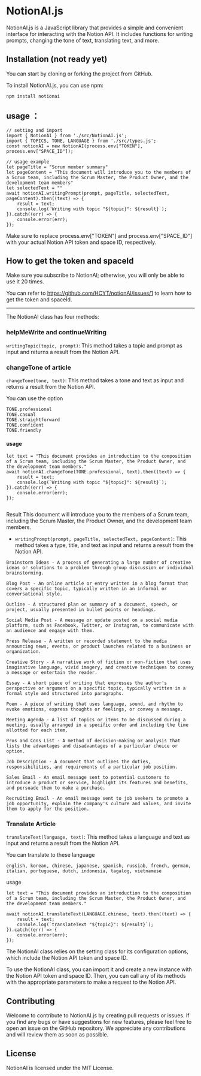 # NotionAI.js

NotionAI.js is a JavaScript library that provides a simple and convenient interface for interacting with the Notion API. It includes functions for writing prompts, changing the tone of text, translating text, and more.

## Installation (not ready yet) 

You can start by cloning or forking the project from GitHub.

To install NotionAI.js, you can use npm:

```
npm install notionai
```

## usage ：

```
// setting and import
import { NotionAI } from './src/NotionAI.js';
import { TOPICS, TONE, LANGUAGE } from './src/types.js';
const notionAI = new NotionAI(process.env["TOKEN"], process.env["SPACE_ID"]);

// usage example
let pageTitle = "Scrum member summary"
let pageContent = "This document will introduce you to the members of a Scrum team, including the Scrum Master, the Product Owner, and the development team members"
let selectedText = ""
await notionAI.writingPrompt(prompt, pageTitle, selectedText, pageContent).then((text) => {
    result = text;
    console.log(`Writing with topic "${topic}": ${result}`);
}).catch((err) => {
    console.error(err);
});
```

Make sure to replace process.env["TOKEN"] and process.env["SPACE_ID"] with your actual Notion API token and space ID, respectively.

## How to get the token and spaceId

Make sure you subscribe to NotionAI; otherwise, you will only be able to use it 20 times.

You can refer to https://github.com/HCYT/notionAI/issues/1 to learn how to get the token and spaceId.


------------------------------------------

The NotionAI class has four methods:

### helpMeWrite and continueWriting
`writingTopic(topic, prompt)`: This method takes a topic and prompt as input and returns a result from the Notion API.


### changeTone of article
`changeTone(tone, text)`: This method takes a tone and text as input and returns a result from the Notion API.

You can use the option

``` 
TONE.professional
TONE.casual
TONE.straightforward
TONE.confident
TONE.friendly
```
#### usage

```
let text = "This document provides an introduction to the composition of a Scrum team, including the Scrum Master, the Product Owner, and the development team members."
await notionAI.changeTone(TONE.professional, text).then((text) => {
    result = text;
    console.log(`Writing with topic "${topic}": ${result}`);
}).catch((err) => {
    console.error(err);
});


```
Result
This document will introduce you to the members of a Scrum team, including the Scrum Master, the Product Owner, and the development team members.


- `writingPrompt(prompt, pageTitle, selectedText, pageContent)`: This method takes a type, title, and text as input and returns a result from the Notion API.

```
Brainstorm Ideas - A process of generating a large number of creative ideas or solutions to a problem through group discussion or individual brainstorming.

Blog Post - An online article or entry written in a blog format that covers a specific topic, typically written in an informal or conversational style.

Outline - A structured plan or summary of a document, speech, or project, usually presented in bullet points or headings.

Social Media Post - A message or update posted on a social media platform, such as Facebook, Twitter, or Instagram, to communicate with an audience and engage with them.

Press Release - A written or recorded statement to the media announcing news, events, or product launches related to a business or organization.

Creative Story - A narrative work of fiction or non-fiction that uses imaginative language, vivid imagery, and creative techniques to convey a message or entertain the reader.

Essay - A short piece of writing that expresses the author's perspective or argument on a specific topic, typically written in a formal style and structured into paragraphs.

Poem - A piece of writing that uses language, sound, and rhythm to evoke emotions, express thoughts or feelings, or convey a message.

Meeting Agenda - A list of topics or items to be discussed during a meeting, usually arranged in a specific order and including the time allotted for each item.

Pros and Cons List - A method of decision-making or analysis that lists the advantages and disadvantages of a particular choice or option.

Job Description - A document that outlines the duties, responsibilities, and requirements of a particular job position.

Sales Email - An email message sent to potential customers to introduce a product or service, highlight its features and benefits, and persuade them to make a purchase.

Recruiting Email - An email message sent to job seekers to promote a job opportunity, explain the company's culture and values, and invite them to apply for the position.
```

### Translate Article
`translateText(language, text)`: This method takes a language and text as input and returns a result from the Notion API.

You can translate to these language
```
english, korean, chinese, japanese, spanish, russiab, french, german, italian, portuguese, dutch, indonesia, tagalog, vietnamese
```

usage
```
let text = "This document provides an introduction to the composition of a Scrum team, including the Scrum Master, the Product Owner, and the development team members."

await notionAI.translateText(LANGUAGE.chinese, text).then((text) => {
    result = text;
    console.log(`translateText "${topic}": ${result}`);
}).catch((err) => {
    console.error(err);
});

```

The NotionAI class relies on the setting class for its configuration options, which include the Notion API token and space ID.

To use the NotionAI class, you can import it and create a new instance with the Notion API token and space ID. Then, you can call any of its methods with the appropriate parameters to make a request to the Notion API.



## Contributing
Welcome to contribute to NotionAI.js by creating pull requests or issues. If you find any bugs or have suggestions for new features, please feel free to open an issue on the GitHub repository. We appreciate any contributions and will review them as soon as possible.

## License
NotionAI is licensed under the MIT License.

